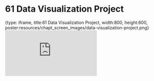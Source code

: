 # 61 Data Visualization Project
 
{type: iframe, title:61 Data Visualization Project, width:800, height:600, poster:resources/chapt_screen_images/data-visualization-project.png}
![](https://datatrail-jhu.github.io/DataTrail_ReOrg/no_toc/data-visualization-project.html)
 

 
